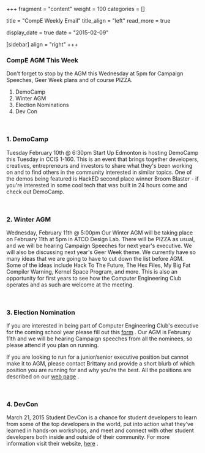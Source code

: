 
+++
fragment = "content"
weight = 100
categories = []

title = "CompE Weekly Email"
title_align = "left"
read_more = true

display_date = true
date = "2015-02-09" 

[sidebar]
  align = "right"
+++
    
### CompE AGM This Week

Don't forget to stop by the AGM this Wednesday at 5pm for Campaign Speeches, Geer Week plans and of course PIZZA.

1. DemoCamp
2. Winter AGM
3. Election Nominations
4. Dev Con

</br>

### 1. DemoCamp

Tuesday February 10th @ 6:30pm
Start Up Edmonton is hosting DemoCamp this Tuesday in CCIS 1-160. This is an event that brings together developers, creatives, entrepreneurs and investors to share what they's been working on and to find others in the community interested in similar topics. One of the demos being featured is HackED second place winner Broom Blaster - if you're interested in some cool tech that was built in 24 hours come and check out DemoCamp.

</br>

### 2. Winter AGM

Wednesday, February 11th @ 5:00pm
Our Winter AGM will be taking place on February 11th at 5pm in ATCO Design Lab. There will be PIZZA as usual, and we will be hearing Campaign Speeches for next year's executive. We will also be discussing next year's Geer Week theme. We currently have so many ideas that we are going to have to cut down the list before AGM. Some of the ideas include Hack To The Future, The Hex Files, My Big Fat Compiler Warning, Kernel Space Program, and more.
This is also an opportunity for first years to see how the Computer Engineering Club operates and as such are welcome at the meeting.

</br>

### 3. Election Nomination

If you are interested in being part of Computer Engineering Club's executive for the coming school year please fill out this [form](http://www.compeclub.com/election-nominations/) . Our AGM is February 11th and we will be hearing Campaign speeches from all the nominees, so please attend if you plan on running.

If you are looking to run for a junior/senior executive position but cannot make it to AGM, please contact Brittany and provide a short blurb of which position you are running for and why you're the best. All the positions are described on our [web page](http://www.compeclub.com/) .

</br>

### 4. DevCon

March 21, 2015
Student DevCon is a chance for student developers to learn from some of the top developers in the world, put into action what they've learned in hands-on workshops, and meet and connect with other student developers both inside and outside of their community. For more information visit their website, [here](http://studentdevcon.com/) .

</br>
